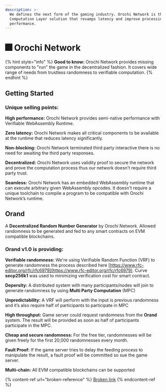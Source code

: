 ```yaml
---
description: >-
  We defines the next form of the gaming industry. Orochi Network is the first
  Computation Layer solution that revamps latency and improve processing
  performance.
---
```


# 🎆 Orochi Network

{% hint style="info" %}
**Good to know:** Orochi Network provides missing components to "run" the game in the decentralized fashion. It covers wide range of needs from trustless randomness to verifiable computation.
{% endhint %}

## Getting Started

### Unique selling points:

**High performance:** Orochi Network provides semi-native performance with Verifiable WebAssembly Runtime.

**Zero latency:** Orochi Network makes all critical components to be available at the runtime that reduces latency significantly.

**Non-blocking:** Orochi Network terminated third party interactive there is no need for awaiting the third party responses.

**Decentralized:** Orochi Network uses validity proof to secure the network and prove the computation process thus our network doesn't require third party trust.

**Seamless:** Orochi Network has an embedded WebAssembly runtime that can execute arbitrary given WebAssembly opcodes. It doesn't require a unique toolchain to compile a program to be compatible with Orochi Network’s runtime.

## Orand

A **Decentralized Random Number Generator** by Orochi Network. Allowed randomness to be generated and fed to any smart contracts on EVM compatible blockchains.

### Orand v1.0 is providing:

**Verifiable randomness:** We're using Verifiable Random Function (VRF) to generate randomness the process described here [https://www.rfc-editor.org/rfc/rfc6979](https://www.rfc-editor.org/rfc/rfc6979). Curve **secp256k1** was used to minimizing verification cost for smart contract.

**Depersity:** A distributed system with many participants/nodes will join to generate randomness by using **Multi Party Computation** (MPC)

**Unpredictability:** A VRF will perform with the input is previous randomness and it’s also require half of participants to participate in MPC

**High throughput:** Game server could request randomness from the **Orand** system. The result will be provided as soon as half of participants participate in the MPC.

**Cheap and secure randomness:** For the free tier, randomnesses will be given freely for the first 20,000 randomnesses every month.

**Fault Proof:** If the game server tries to delay the feeding process to manipulate the result, a fault proof will be committed so sue the game server.

**Multi-chain:** All EVM compatible blockchains can be supported

{% content-ref url="broken-reference" %}
[Broken link](broken-reference)
{% endcontent-ref %}
